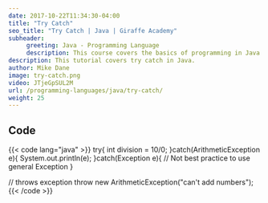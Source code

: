 ```yaml
---
date: 2017-10-22T11:34:30-04:00
title: "Try Catch"
seo_title: "Try Catch | Java | Giraffe Academy"
subheader:
     greeting: Java - Programming Language
     description: This course covers the basics of programming in Java. Work your way through the videos and we'll teach you everything you need to know to start your programming journey!
description: This tutorial covers try catch in Java.
author: Mike Dane
image: try-catch.png
video: JTjeGpSUL2M
url: /programming-languages/java/try-catch/
weight: 25
---
```


## Code

{{< code lang="java" >}}
try{
     int division = 10/0;
}catch(ArithmeticException e){
     System.out.println(e);
}catch(Exception e){
     // Not best practice to use general Exception
}

// throws exception
throw new ArithmeticException("can't add numbers");
{{< /code >}}